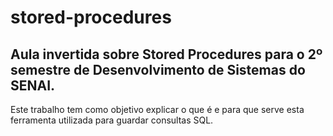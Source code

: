 # stored-procedures

## Aula invertida sobre Stored Procedures para o 2º semestre de Desenvolvimento de Sistemas do SENAI.

Este trabalho tem como objetivo explicar o que é e para que serve esta ferramenta utilizada para guardar consultas SQL.
